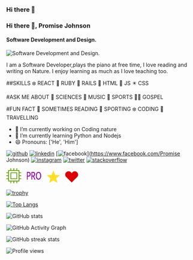 ### Hi there 👋
### Hi there 👋, Promise Johnson
#### Software Development and Design.
![Software Development and Design.](https://cdn.pixabay.com/photo/2019/12/18/05/19/hacker-4703109_960_720.jpg)

I am a Software Developer,plays the piano at free time, I love reading and writing on Nature. I enjoy learning as much as I love teaching too.

##SKILLS
❄️ REACT
💎 RUBY
🎡 RAILS
📱 HTML
🏧 JS
✴️ CSS

#ASK ME ABOUT
🎡 SCIENCES
🎹 MUSIC
🏈 SPORTS
🔦💡 GOSPEL

#FUN FACT
📑 SOMETIMES READING
🏈 SPORTING
❄️ CODING
🚀 TRAVELLING


- 🔭 I’m currently working on Coding nature 
- 🌱 I’m currently learning Python and Nodejs 
- 😄 Pronouns: ['He', 'Him'] 

[<img src='https://cdn.jsdelivr.net/npm/simple-icons@3.0.1/icons/github.svg' alt='github' height='40'>](https://github.com/promise-J)  [<img src='https://cdn.jsdelivr.net/npm/simple-icons@3.0.1/icons/linkedin.svg' alt='linkedin' height='40'>](https://www.linkedin.com/in/promise-chiemela-788887142/)  [<img src='https://cdn.jsdelivr.net/npm/simple-icons@3.0.1/icons/facebook.svg' alt='facebook' height='40'>](https://www.facebook.com/Promise Johnson)  [<img src='https://cdn.jsdelivr.net/npm/simple-icons@3.0.1/icons/instagram.svg' alt='instagram' height='40'>](https://www.instagram.com/promise_johnson1111/)  [<img src='https://cdn.jsdelivr.net/npm/simple-icons@3.0.1/icons/twitter.svg' alt='twitter' height='40'>](https://twitter.com/Promise94353263)  [<img src='https://cdn.jsdelivr.net/npm/simple-icons@3.0.1/icons/stackoverflow.svg' alt='stackoverflow' height='40'>](https://stackoverflow.com/users/U01AR54R3KK)  

<a href='https://docs.github.com/en/developers'><img src='https://raw.githubusercontent.com/acervenky/animated-github-badges/master/assets/devbadge.gif' width='40' height='40'></a> <a href='https://github.com/pricing'><img src='https://raw.githubusercontent.com/acervenky/animated-github-badges/master/assets/pro.gif' width='40' height='40'></a> <a href='https://stars.github.com/'><img src='https://raw.githubusercontent.com/acervenky/animated-github-badges/master/assets/starbadge.gif' width='35' height='35'></a> <a href='https://docs.github.com/en/github/supporting-the-open-source-community-with-github-sponsors'><img src='https://raw.githubusercontent.com/acervenky/animated-github-badges/master/assets/sponsorbadge.gif' width='35' height='35'></a> 

[![trophy](https://github-profile-trophy.vercel.app/?username=promise-J)](https://github.com/ryo-ma/github-profile-trophy)

[![Top Langs](https://github-readme-stats.vercel.app/api/top-langs/?username=promise-J)](https://github.com/anuraghazra/github-readme-stats)

![GitHub stats](https://github-readme-stats.vercel.app/api?username=promise-J&show_icons=true)  

![GitHub Activity Graph](https://activity-graph.herokuapp.com/graph?username=promise-J)  

![GitHub streak stats](https://github-readme-streak-stats.herokuapp.com/?user=promise-J)  

![Profile views](https://gpvc.arturio.dev/promise-J)  
